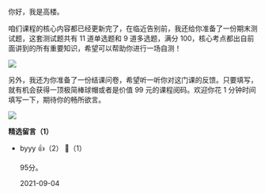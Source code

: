 你好，我是高楼。

咱们课程的核心内容都已经更新完了，在临近告别前，我还给你准备了一份期末测试题，这套测试题共有 11 道单选题和 9 道多选题，满分 100，核心考点都出自前面讲到的所有重要知识，希望可以帮助你进行一场自测！

[![](https://static001.geekbang.org/resource/image/28/a4/28d1be62669b4f3cc01c36466bf811a4.png?wh=1142%2A201)](http://time.geekbang.org/quiz/intro?act_id=513&exam_id=1781)

另外，我还为你准备了一份结课问卷，希望听一听你对这门课的反馈。只要填写，就有机会获得一顶极简棒球帽或者是价值 99 元的课程阅码。欢迎你花 1 分钟时间填写一下，期待你的畅所欲言。

[![](https://static001.geekbang.org/resource/image/e3/7e/e36899542e9626ac4a795e9f9704ea7e.jpg?wh=1142%2A801)](https://jinshuju.net/f/jKzijs)
<div><strong>精选留言（1）</strong></div><ul>
<li><span>byyy</span> 👍（2） 💬（1）<p>95分。</p>2021-09-04</li><br/>
</ul>